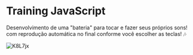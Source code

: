 # Training JavaScript

Desenvolvimento de uma "bateria" para tocar e fazer seus próprios sons! com reprodução automática no final conforme você escolher as teclas! 🎶

![K8L7jx](https://user-images.githubusercontent.com/83739628/131052860-b5ee09b7-240a-416c-9e00-54c0096ecb0f.gif)

